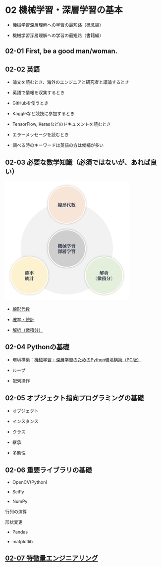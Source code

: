 
# 02 機械学習・深層学習の基本

* 機械学習深層理解への学習の最短路（概念編）

* 機械学習深層理解への学習の最短路（書籍編）

## 02-01 First, be a good man/woman.

## 02-02 英語

* 論文を読むとき、海外のエンジニアと研究者と議論するとき

* 英語で情報を収集するとき

* GitHubを使うとき

* Kaggleなど競技に参加するとき

* TensorFlow, Kerasなどのドキュメントを読むとき

* エラーメッセージを読むとき

* 調べる時のキーワードは英語の方は候補が多い

## 02-03 必要な数学知識（必須ではないが、あれば良い）

<img src="assets/02-03-00.png" alt="必要な数学知識" width="400">

* [線形代数](mathematics/01_linear_algebra.md)

* [確率・統計](mathematics/02_statistics.md)

* [解析（微積分）](mathematics/03_mathematical_analysis.md)

## 02-04 Pythonの基礎

* 環境構築：[機械学習・深層学習のためのPython環境構築（PC版）](https://kokensha.xyz/ml/anaconda-install-to-pc-for-machine-learning-and-deep-learning/)

* ループ

* 配列操作

## 02-05 オブジェクト指向プログラミングの基礎

* オブジェクト

* インスタンス

* クラス

* 継承

* 多態性

## 02-06 重要ライブラリの基礎

* OpenCV(Python)

* SciPy

* NumPy

行列の演算

形状変更

* Pandas

* matplotlib

## [02-07 特徴量エンジニアリング](feature_engineering/01_.md)
